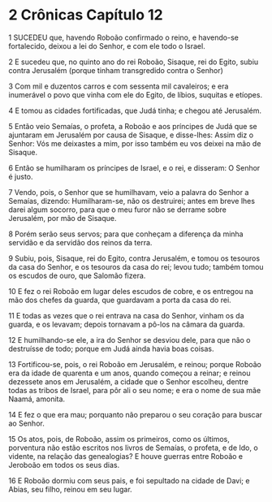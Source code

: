 # 2 Crônicas Capítulo 12

1	SUCEDEU que, havendo Roboão confirmado o reino, e havendo-se fortalecido, deixou a lei do Senhor, e com ele todo o Israel.

2	E sucedeu que, no quinto ano do rei Roboão, Sisaque, rei do Egito, subiu contra Jerusalém (porque tinham transgredido contra o Senhor)

3	Com mil e duzentos carros e com sessenta mil cavaleiros; e era inumerável o povo que vinha com ele do Egito, de líbios, suquitas e etíopes.

4	E tomou as cidades fortificadas, que Judá tinha; e chegou até Jerusalém.

5	Então veio Semaías, o profeta, a Roboão e aos príncipes de Judá que se ajuntaram em Jerusalém por causa de Sisaque, e disse-lhes: Assim diz o Senhor: Vós me deixastes a mim, por isso também eu vos deixei na mão de Sisaque.

6	Então se humilharam os príncipes de Israel, e o rei, e disseram: O Senhor é justo.

7	Vendo, pois, o Senhor que se humilhavam, veio a palavra do Senhor a Semaías, dizendo: Humilharam-se, não os destruirei; antes em breve lhes darei algum socorro, para que o meu furor não se derrame sobre Jerusalém, por mão de Sisaque.

8	Porém serão seus servos; para que conheçam a diferença da minha servidão e da servidão dos reinos da terra.

9	Subiu, pois, Sisaque, rei do Egito, contra Jerusalém, e tomou os tesouros da casa do Senhor, e os tesouros da casa do rei; levou tudo; também tomou os escudos de ouro, que Salomão fizera.

10	E fez o rei Roboão em lugar deles escudos de cobre, e os entregou na mão dos chefes da guarda, que guardavam a porta da casa do rei.

11	E todas as vezes que o rei entrava na casa do Senhor, vinham os da guarda, e os levavam; depois tornavam a pô-los na câmara da guarda.

12	E humilhando-se ele, a ira do Senhor se desviou dele, para que não o destruísse de todo; porque em Judá ainda havia boas coisas.

13	Fortificou-se, pois, o rei Roboão em Jerusalém, e reinou; porque Roboão era da idade de quarenta e um anos, quando começou a reinar; e reinou dezessete anos em Jerusalém, a cidade que o Senhor escolheu, dentre todas as tribos de Israel, para pôr ali o seu nome; e era o nome de sua mãe Naamá, amonita.

14	E fez o que era mau; porquanto não preparou o seu coração para buscar ao Senhor.

15	Os atos, pois, de Roboão, assim os primeiros, como os últimos, porventura não estão escritos nos livros de Semaías, o profeta, e de Ido, o vidente, na relação das genealogias? E houve guerras entre Roboão e Jeroboão em todos os seus dias.

16	E Roboão dormiu com seus pais, e foi sepultado na cidade de Davi; e Abias, seu filho, reinou em seu lugar.

